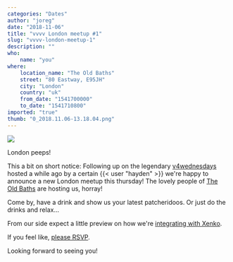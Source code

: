 ```yaml
---
categories: "Dates"
author: "joreg"
date: "2018-11-06"
title: "vvvv London meetup #1"
slug: "vvvv-london-meetup-1"
description: ""
who: 
    name: "you"
where: 
    location_name: "The Old Baths"
    street: "80 Eastway, E95JH"
    city: "London"
    country: "uk"
    from_date: "1541700000"
    to_date: "1541710800"
imported: "true"
thumb: "0_2018.11.06-13.18.04.png"
---
```



![](0_2018.11.06-13.18.04.png)

London peeps!

This a bit on short notice: Following up on the legendary [v4wednesdays](http://www.v4wednesday.com/p/what-is-v4wednesday.html) hosted a while ago by a certain {{< user "hayden" >}} we're happy to announce a new London meetup this thursday! The lovely people of [The Old Baths](https://www.theoldbaths.co.uk) are hosting us, horray!

Come by, have a drink and show us your latest patcheridoos. Or just do the drinks and relax...

From our side expect a little preview on how we're [integrating with Xenko](/blog/2018/vl-xenko-3d-engine-update-1). 

If you feel like, [please RSVP](https://gettogether.community/events/373/vvvv-london-meetup-1/).

Looking forward to seeing you!



